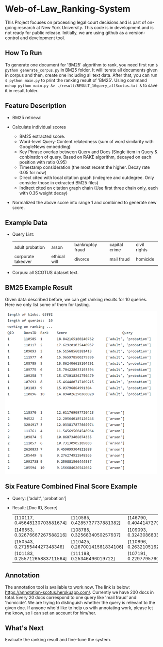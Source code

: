 # Web-of-Law_Ranking-System
This Project focuses on processing legal court decisions and is part of on-going research at New York University. This code is in development and is not ready for public release. Initially, we are using github as a version-control and development tool.

## How To Run
To generate one document for 'BM25' algorithm to rank, you need first run `$ python generate_corpus.py` in BM25 folder. It will iterate all documents given in corpus and then, create one including all text data. After that, you can run `$ python main.py` to print the ranking result of 'BM25'. Using command `nohup python main.py &> ./result/RESULT_10query_allScotus.txt &` to save it in result folder.

## Feature Description
- BM25 retrieval
- Calculate individual scores
  - BM25 extracted score.
  - Word-level Query-Content relatedness (sum of word similarity with GoogleNews embedding)
  - Key Phrase overlap between Query and Docs (Single item in Query & conbination of query. Based on RAKE algorithm, decayed on each position with ratio 0.95)
  - Timestamp consideration (the most recent the higher. Decay rate 0.05 for now)
  - Direct cited with local citation graph (indegree and outdegree. Only consider those in extracted BM25 files)
  - Indirect cited on citation graph chain (Use first three chain only, each with 0.35 weight decay)
  
- Normalized the above score into range 1 and combined to generate new score.

## Example Data
- Query List:   
  <table>
    <tr>
      <td>adult probation</td>
      <td>arson</td>
      <td>bankruptcy fraud</td>
      <td>capital crime</td>
      <td>civil rights</td>
    </tr>
    <tr>
      <td>corporate takeover</td>
      <td>ethical will</td>
      <td>divorce</td>
      <td>mail fraud</td>
      <td>homicide</td>
    </tr>
  </table>

- Corpus: all SCOTUS dataset text.

## BM25 Example Result
Given data described before, we can get ranking results for 10 queries. Here we only list some of them for tasting.  

<img src="https://github.com/meettyj/Web-of-Law_Ranking-System/raw/master/result/example_result.png" width="500" hegiht="313" align=center />
<!-- ![image](https://github.com/meettyj/Web-of-Law_Ranking-System/raw/master/BM25/result/example_result.png) -->

## Six Feature Combined Final Score Example
- Query: ['adult', 'probation']

- Result: [Doc ID, Socre]
  <table>
    <tr>
      <td>[110117, 0.45648130703581674]</td>
      <td>[110585, 0.4285737737881382]</td>
      <td>[146790, 0.40441472797427647]</td>
      <td>[2959732, 0.34090307630334943]</td>
      <td>[107693, 0.3342951043682529]</td>
    </tr>
    <tr>
      <td>[146553, 0.32676667267588216]</td>
      <td>[108785, 0.3256834050257937]</td>
      <td>[109093, 0.32430868339245533]</td>
      <td>[109775, 0.3084585056242143]</td>
      <td>[111105, 0.2891431612767075]</td>
    </tr>
    <tr>
      <td>[150543, 0.2715544427348346]</td>
      <td>[110425, 0.26700141561834106]</td>
      <td>[110896, 0.2632105162435864]</td>
      <td>[107439, 0.2604221962354819]</td>
      <td>[111977, 0.2599154005857053]</td>
    </tr>
    <tr>
      <td>[101183, 0.25571265883711564]</td>
      <td>[111198, 0.25346496019722]</td>
      <td>[107191, 0.2297795760028584]</td>
      <td>[109258, 0.2238365716979934]</td>
      <td>[109842, 0.176073844381976]</td>
    </tr>
  </table>

## Annotation
The annotation tool is available to work now. The link is below: https://annotation-scotus.herokuapp.com/. Currently we have 200 docs in total. Every 20 docs correspond to one query like 'mail fraud' and 'homicide'. We are trying to distinguish whether the query is relevant to the given doc. If anyone who'd like to help us with annotating work, please let me know, so I can set an account for him/her.

## What's Next
Evaluate the ranking result and fine-tune the system.


